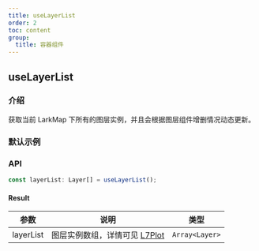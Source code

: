 ```yaml
---
title: useLayerList
order: 2
toc: content
group:
  title: 容器组件
---
```


## useLayerList

### 介绍

获取当前 LarkMap 下所有的图层实例，并且会根据图层组件增删情况动态更新。

### 默认示例

<code src="./demos/default.tsx" compact defaultShowCode></code>

### API

```ts
const layerList: Layer[] = useLayerList();
```

#### Result

| 参数 | 说明 | 类型 |
| --- | --- | --- |
| layerList | 图层实例数组，详情可见 [L7Plot](https://l7plot.antv.antgroup.com/zh/docs/api/base-layers/point-layer) | `Array<Layer>` |
